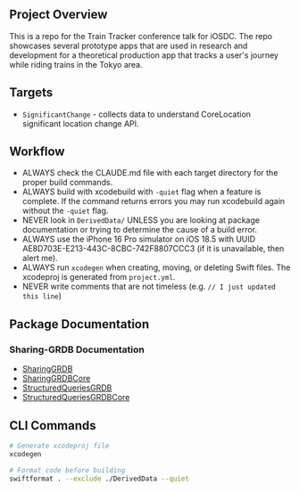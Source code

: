 ## Project Overview

This is a repo for the Train Tracker conference talk for iOSDC. The repo showcases several prototype apps that are used in research and development for a theoretical production app that tracks a user's journey while riding trains in the Tokyo area.

## Targets

- `SignificantChange` - collects data to understand CoreLocation significant location change API.

## Workflow

- ALWAYS check the CLAUDE.md file with each target directory for the proper build commands.
- ALWAYS build with xcodebuild with `-quiet` flag when a feature is complete. If the command returns errors you may run xcodebuild again without the `-quiet` flag.
- NEVER look in `DerivedData/` UNLESS you are looking at package documentation or trying to determine the cause of a build error.
- ALWAYS use the iPhone 16 Pro simulator on iOS 18.5 with UUID AE8D703E-E213-443C-8CBC-742F8807CCC3 (if it is unavailable, then alert me).
- ALWAYS run `xcodegen` when creating, moving, or deleting Swift files. The xcodeproj is generated from `project.yml`.
- NEVER write comments that are not timeless (e.g. `// I just updated this line`)

## Package Documentation

### Sharing-GRDB Documentation
- [SharingGRDB](./DerivedData/train-tracker-talk/SourcePackages/checkouts/sharing-grdb/Sources/SharingGRDB/Documentation.docc)
- [SharingGRDBCore](./DerivedData/train-tracker-talk/SourcePackages/checkouts/sharing-grdb/Sources/SharingGRDBCore/Documentation.docc)
- [StructuredQueriesGRDB](./DerivedData/train-tracker-talk/SourcePackages/checkouts/sharing-grdb/Sources/StructuredQueriesGRDB/Documentation.docc)
- [StructuredQueriesGRDBCore](./DerivedData/train-tracker-talk/SourcePackages/checkouts/sharing-grdb/Sources/StructuredQueriesGRDBCore/Documentation.docc)

## CLI Commands

```zsh
# Generate xcodeproj file
xcodegen

# Format code before building
swiftformat . --exclude ./DerivedData --quiet
```